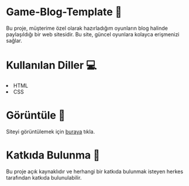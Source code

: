 # Game-Blog-Template 🚀
Bu proje, müşterime özel olarak hazırladığım oyunların blog halinde paylaşıldığı bir web sitesidir. Bu site, güncel oyunlara kolayca erişmenizi sağlar.

# Kullanılan Diller 💻
<li>HTML</li>
<li>CSS</li>

# Görüntüle 👀
Siteyi görüntülemek için <a href="https://eneseken.github.io/Game-Blog-Template/">buraya</a> tıkla.

# Katkıda Bulunma 🤝
Bu proje açık kaynaklıdır ve herhangi bir katkıda bulunmak isteyen herkes tarafından katkıda bulunulabilir. 

